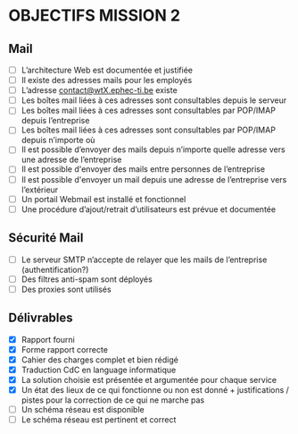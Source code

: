 # OBJECTIFS MISSION 2
## Mail 
- [ ] L’architecture Web est documentée et justifiée
- [ ] Il existe des adresses mails pour les employés
- [ ] L’adresse contact@wtX.ephec-ti.be existe
- [ ] Les boîtes mail liées à ces adresses sont consultables depuis le serveur
- [ ] Les boîtes mail liées à ces adresses sont consultables par POP/IMAP depuis l’entreprise
- [ ] Les boîtes mail liées à ces adresses sont consultables par POP/IMAP depuis n’importe où
- [ ] Il est possible d’envoyer des mails depuis n’importe quelle adresse vers une adresse de l’entreprise
- [ ] Il est possible d'envoyer des mails entre personnes de l’entreprise
- [ ] Il est possible d'envoyer un mail depuis une adresse de l’entreprise vers l’extérieur
- [ ] Un portail Webmail est installé et fonctionnel
- [ ] Une procédure d’ajout/retrait d’utilisateurs est prévue et documentée
## Sécurité Mail 
- [ ] Le serveur SMTP n’accepte de relayer que les mails de l’entreprise (authentification?)
- [ ] Des filtres anti-spam sont déployés
- [ ] Des proxies sont utilisés
## Délivrables
- [x] Rapport fourni
- [x] Forme rapport correcte
- [x] Cahier des charges complet et bien rédigé
- [x] Traduction CdC en language informatique
- [x] La solution choisie est présentée et argumentée pour chaque service
- [x] Un état des lieux de ce qui fonctionne ou non est donné + justifications / pistes pour la correction de ce qui ne marche pas
- [ ] Un schéma réseau est disponible
- [ ] Le schéma réseau est pertinent et correct
